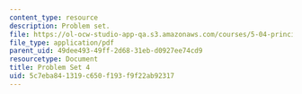 ```yaml
---
content_type: resource
description: Problem set.
file: https://ol-ocw-studio-app-qa.s3.amazonaws.com/courses/5-04-principles-of-inorganic-chemistry-ii-fall-2008/5c7eba841319c650f193f9f22ab92317_5_04_f08_ps4.pdf
file_type: application/pdf
parent_uid: 49dee493-49ff-2d68-31eb-d0927ee74cd9
resourcetype: Document
title: Problem Set 4
uid: 5c7eba84-1319-c650-f193-f9f22ab92317
---
```

